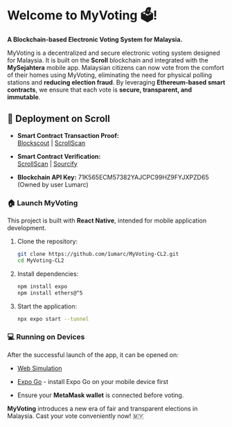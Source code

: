 # Welcome to MyVoting 🗳️! 
**A Blockchain-based Electronic Voting System for Malaysia.**

MyVoting is a decentralized and secure electronic voting system designed for Malaysia. It is built on the **Scroll** blockchain and integrated with the **MySejahtera** mobile app. Malaysian citizens can now vote from the comfort of their homes using MyVoting, eliminating the need for physical polling stations and **reducing election fraud**. By leveraging **Ethereum-based smart contracts**, we ensure that each vote is **secure, transparent, and immutable**.

## 🚀 Deployment on Scroll

- **Smart Contract Transaction Proof:**  
  [Blockscout](https://scroll-sepolia.blockscout.com/tx/0x6b0afbae297e479a947e7faea64057cc756582b75cf0de78223b12ec0dc87ad4) | [ScrollScan](https://sepolia.scrollscan.com/tx/0x6b0afbae297e479a947e7faea64057cc756582b75cf0de78223b12ec0dc87ad4)

- **Smart Contract Verification:**  
  [ScrollScan](https://sepolia.scrollscan.com/address/0x6538F44AA7fa82d1d2269FF27369656B0501DFE9) | [Sourcify](https://repo.sourcify.dev/contracts/full_match/534351/0x6538F44AA7fa82d1d2269FF27369656B0501DFE9/)

- **Blockchain API Key:** 71K565ECM57382YAJCPC99HZ9FYJXPZD65 (Owned by user Lumarc)


### 🏠 Launch MyVoting

This project is built with **React Native**, intended for mobile application development.

1. Clone the repository:
   ```bash
   git clone https://github.com/1umarc/MyVoting-CL2.git
   cd MyVoting-CL2
   ```
2. Install dependencies:
   ```bash
   npm install expo
   npm install ethers@^5
   ```
3. Start the application:
   ```bash
   npx expo start --tunnel
   ```

### 💻 Running on Devices
After the successful launch of the app, it can be opened on:
- [Web Simulation](http://localhost:8081/)
- [Expo Go](https://expo.dev/go) - install Expo Go on your mobile device first

- Ensure your **MetaMask wallet** is connected before voting.

**MyVoting** introduces a new era of fair and transparent elections in Malaysia. Cast your vote conveniently now! 🇲🇾

